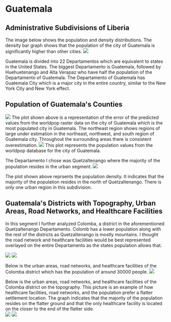 # Guatemala

## Administrative Subdivisions of Liberia

The image below shows the population and density distributions. The density bar graph shows that the population of the city of Guatemala is significantly higher than other cities.
![](gtm.png)

Guatemala is divided into 22 Departamentos which are equivalent to states in the United States. The biggest Departamento is Guatemala, followed by Huehuetenango and Alta Verapaz who have half the population of the Departamento of Guatemala. The Departamento of Guatemala has Guatemala City which is a major city in the entire country, similar to the New York City and New York effect.

## Population of Guatemala's Counties 

![](Project2_7.png)
The plot shown above is a representation of the error of the predicted values from the worldpop raster data on the city of Guatemala which is the most populated city in Guatemala. The northeast region shows regions of large under estimation in the northeast, northwest, and south region of Guatemala city. Throughout the surrounding areas there is consistent overestimation. 
![](Project2_8.png)
This plot represents the population values from the worldpop database for the city of Guatemala. 

The Departamento I chose was Quetzaltenango where the majority of the population resides in the urban segment. 
![](subpolys_filtered.png)

The plot shown above reprsents the population density. It indicates that the majority of the population resides in the north of Quetzaltenango. There is only one urban region in this subdivision.

## Guatemala's Districts with Topography, Urban Areas, Road Networks, and Healthcare Facilities

In this segment I further analyzed Colomba, a district in the aforementioned Quetzaltenango Departamento. 
Colomb has a lower population along with the rest of the districts as Quetzaltenango is mostly mountains. I thought the road network and healthcare facilities would be best represented overlayed on the entire Departamento as the states population allows that. 

![](Healthcare.png)
![](Roads.png)

Below is the urban areas, road networks, and healthcare facilities of the Colomba district which has the population of around 30000 people. 
![](combined.png)

Below is the urban areas, road networks, and healthcare facilities of the Colomba district on the topography. This picture is an example of how healthcare facilities, road networks, and the population prefer a flatter settlement location. The graph indicates that the majority of the population resides on the flatter ground and that the only healthcare facility is located on the closer to the end of the flatter side.  
![](yo.png)
![](yo2.png)
